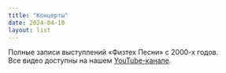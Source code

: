 ```yaml
---
title: "Концерты"
date: 2024-04-10
layout: list
---
```


Полные записи выступлений «Физтех Песни» с 2000-х годов.  
Все видео доступны на нашем [YouTube-канале](https://youtube.com/@fiztehpesnya).